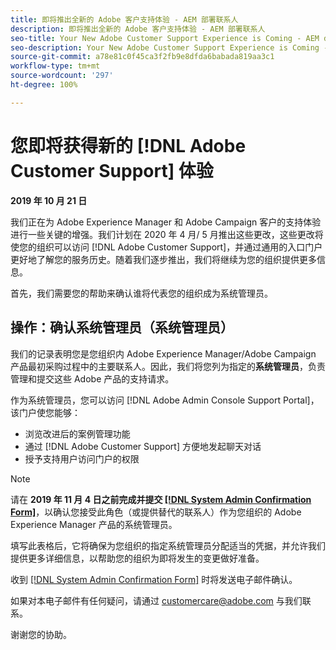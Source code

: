 ```yaml
---
title: 即将推出全新的 Adobe 客户支持体验 - AEM 部署联系人
description: 即将推出全新的 Adobe 客户支持体验 - AEM 部署联系人
seo-title: Your New Adobe Customer Support Experience is Coming - AEM deploy contact
seo-description: Your New Adobe Customer Support Experience is Coming - AEM deploy contact
source-git-commit: a78e81c0f45ca3f2fb9e8dfda6babada819aa3c1
workflow-type: tm+mt
source-wordcount: '297'
ht-degree: 100%

---
```



# 您即将获得新的 [!DNL Adobe Customer Support] 体验

**2019 年 10 月 21 日**

我们正在为 Adobe Experience Manager 和 Adobe Campaign 客户的支持体验进行一些关键的增强。我们计划在 2020 年 4 月/ 5 月推出这些更改，这些更改将使您的组织可以访问 [!DNL Adobe Customer Support]，并通过通用的入口门户更好地了解您的服务历史。随着我们逐步推出，我们将继续为您的组织提供更多信息。

首先，我们需要您的帮助来确认谁将代表您的组织成为系统管理员。

## 操作：确认系统管理员（系统管理员）

我们的记录表明您是您组织内 Adobe Experience Manager/Adobe Campaign 产品最初采购过程中的主要联系人。因此，我们将您列为指定的&#x200B;**系统管理员**，负责管理和提交这些 Adobe 产品的支持请求。

作为系统管理员，您可以访问 [!DNL Adobe Admin Console Support Portal]，该门户使您能够：

* 浏览改进后的案例管理功能
* 通过 [!DNL Adobe Customer Support] 方便地发起聊天对话
* 授予支持用户访问门户的权限

>[!NOTE]
>
>请在 **2019 年 11 月 4 日之前完成并提交 [[!DNL System Admin Confirmation Form]](https://adobe.allegiancetech.com/cgi-bin/qwebcorporate.dll?idx=N5M8RY)**，以确认您接受此角色（或提供替代的联系人）作为您组织的 Adobe Experience Manager 产品的系统管理员。
>
>填写此表格后，它将确保为您组织的指定系统管理员分配适当的凭据，并允许我们提供更多详细信息，以帮助您的组织为即将发生的变更做好准备。

收到 [[!DNL System Admin Confirmation Form]](https://adobe.allegiancetech.com/cgi-bin/qwebcorporate.dll?idx=N5M8RY) 时将发送电子邮件确认。

如果对本电子邮件有任何疑问，请通过 customercare@adobe.com 与我们联系。

谢谢您的协助。
